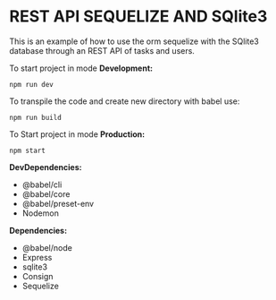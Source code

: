 # REST API SEQUELIZE AND SQlite3

This is an example of how to use the orm sequelize with the SQlite3 database through an REST API of tasks and users.

To start project in mode **Development:**

`npm run dev`

To transpile the code and create new directory with babel use:

`npm run build`
 
 To Start project in mode **Production:**

 `npm start`

**DevDependencies:**

 
 *   @babel/cli
 * @babel/core
 * @babel/preset-env 
*   Nodemon 

**Dependencies:**

* @babel/node
* Express
* sqlite3
* Consign
* Sequelize
